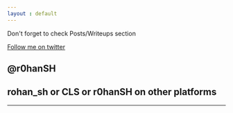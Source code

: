 ```yaml
---
layout : default
---
```


Don't forget to check Posts/Writeups section

[Follow me on twitter](https://twitter.com/r0hanSH)
## @r0hanSH
## rohan_sh or CLS or r0hanSH on other platforms

---
